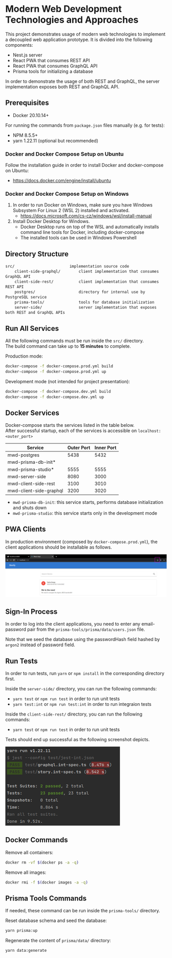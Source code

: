 # Modern Web Development Technologies and Approaches

This project demonstrates usage of modern web technologies to implement a decoupled web application prototype.
It is divided into the following components:

* Nest.js server
* React PWA that consumes REST API
* React PWA that consumes GraphQL API
* Prisma tools for initializing a database

In order to demonstrate the usage of both REST and GraphQL, the server implementation exposes both REST and GraphQL API. 

## Prerequisites

* Docker 20.10.14+

For running the commands from `package.json` files manually (e.g. for tests):
* NPM 8.5.5+
* yarn 1.22.11 (optional but recommended)

### Docker and Docker Compose Setup on Ubuntu

Follow the installation guide in order to install Docker and docker-compose on Ubuntu:
* https://docs.docker.com/engine/install/ubuntu

### Docker and Docker Compose Setup on Windows

1. In order to run Docker on Windows, make sure you have Windows Subsystem For Linux 2 (WSL 2) installed and activated.
   * https://docs.microsoft.com/cs-cz/windows/wsl/install-manual
2. Install Docker Desktop for Windows.
   * Docker Desktop runs on top of the WSL and automatically installs command line tools for Docker, including docker-compose
   * The installed tools can be used in Windows Powershell

## Directory Structure

    src/                        implementation source code
        client-side-graphql/        client implementation that consumes GraphQL API
        client-side-rest/           client implementation that consumes REST API
        postgres/                   directory for internal use by PostgreSQL service
        prisma-tools/               tools for database initialization
        server-side/                server implementation that exposes both REST and GraphQL APIs

## Run All Services

All the following commands must be run inside the `src/` directory.  
The build command can take up to **15 minutes** to complete.

Production mode:

```bash
docker-compose -f docker-compose.prod.yml build
docker-compose -f docker-compose.prod.yml up
```

Development mode (not intended for project presentation):

```bash
docker-compose -f docker-compose.dev.yml build
docker-compose -f docker-compose.dev.yml up
```

## Docker Services

Docker-compose starts the services listed in the table below.  
After successful startup, each of the services is accessible on `localhost:<outer_port>`

| Service                 | Outer Port | Inner Port |
|-------------------------|------------|------------|
| mwd-postgres            | 5438       | 5432       |     
| mwd-prisma-db-init*     |            |            |
| mwd-prisma-studio*      | 5555       | 5555       | 
| mwd-server-side         | 8080       | 3000       |
| mwd-client-side-rest    | 3100       | 3010       |
| mwd-client-side-graphql | 3200       | 3020       | 

* `mwd-prisma-db-init`: this service starts, performs database initialization and shuts down
* `mwd-prisma-studio`: this service starts only in the development mode

## PWA Clients

In production environment (composed by `docker-compose.prod.yml`), the client applications should be installable as follows.

![PWA Installation](./images/pwa-installation.png "PWA Installation")

## Sign-In Process

In order to log into the client applications, you need to enter any email-password pair from the `prisma-tools/prisma/data/users.json` file.

Note that we seed the database using the passwordHash field hashed by `argon2` instead of password field.

## Run Tests

In order to run tests, run `yarn` or `npm install` in the corresponding directory first.

Inside the `server-side/` directory, you can run the following commands:
* `yarn test` or `npm run test` in order to run unit tests
* `yarn test:int` or `npm run test:int` in order to run integraion tests

Inside the `client-side-rest/` directory, you can run the following commands:
* `yarn test` or `npm run test` in order to run unit tests

Tests should end up successful as the following screenshot depicts.

![Server integration tests result](./images/server-integration-tests-result.png "Server integration tests result.")

## Docker Commands

Remove all containers:
```bash
docker rm -vf $(docker ps -a -q)
```

Remove all images:
```bash
docker rmi -f $(docker images -a -q)
```

## Prisma Tools Commands

If needed, these command can be run inside the `prisma-tools/` directory.

Reset database schema and seed the database:

```bash
yarn prisma:up
```

Regenerate the content of `prisma/data/` directory:

```bash
yarn data:generate
```

